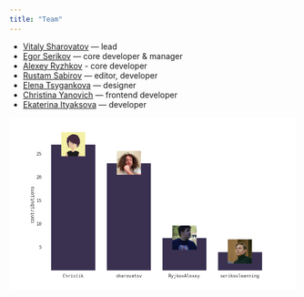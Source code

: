 ```yaml
---
title: "Team"
---
```


- [Vitaly Sharovatov](https://github.com/sharovatov) — lead
- [Egor Serikov](https://github.com/serikovlearning) — core developer & manager
- [Alexey Ryzhkov](https://github.com/RyjkovAlexey) - core developer
- [Rustam Sabirov](https://github.com/Tabarzin) — editor, developer
- [Elena Tsygankova](https://github.com/LennieDesign) — designer
- [Christina Yanovich](https://github.com/Christik) — frontend developer
- [Ekaterina Ityaksova](https://github.com/hellagirrl) — developer

![Chart](/assets/contrib_chart.png)
